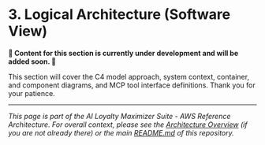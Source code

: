 
# 3. Logical Architecture (Software View)

**🚧 Content for this section is currently under development and will be added soon. 🚧**

This section will cover the C4 model approach, system context, container, and component diagrams, and MCP tool interface definitions. Thank you for your patience.

---
*This page is part of the AI Loyalty Maximizer Suite - AWS Reference Architecture. For overall context, please see the [Architecture Overview](./00_ARCHITECTURE_OVERVIEW.md) (if you are not already there) or the main [README.md](../README.md) of this repository.*
